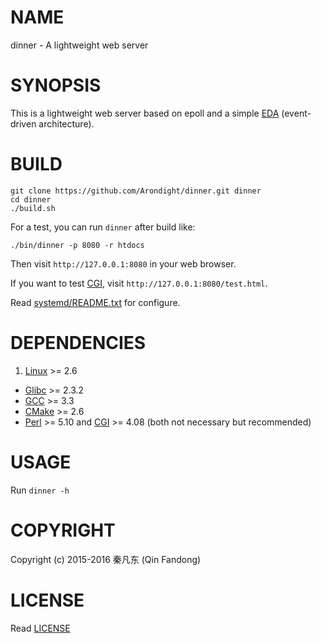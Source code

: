 # NAME

dinner - A lightweight web server

# SYNOPSIS

This is a lightweight web server based on epoll and a simple [EDA][ID_EDA]
(event-driven architecture).

[ID_EDA]: https://en.wikipedia.org/wiki/Event-driven_architecture "Learn more about EDA"

# BUILD

```shell
git clone https://github.com/Arondight/dinner.git dinner
cd dinner
./build.sh
```

For a test, you can run `dinner` after build like:

```shell
./bin/dinner -p 8080 -r htdocs
```

Then visit `http://127.0.0.1:8080` in your web browser.

If you want to test [CGI][ID_CGI_WIKI], visit `http://127.0.0.1:8080/test.html`.

Read [systemd/README.txt][ID_SYSTEMD_README_TXT] for configure.

[ID_SYSTEMD_README_TXT]: systemd/README.txt "Read systemd/README.txt"
[ID_CGI_WIKI]: https://en.wikipedia.org/wiki/Common_Gateway_Interface "Learn more about CGI"

# DEPENDENCIES

1. [Linux](https://www.kernel.org) >= 2.6
+ [Glibc](https://www.gnu.org/software/libc) >= 2.3.2
+ [GCC](https://gcc.gnu.org) >= 3.3
+ [CMake](https://cmake.org) >= 2.6
+ [Perl][ID_Perl] >= 5.10 and [CGI][ID_CGI] >= 4.08
  (both not necessary but recommended)

[ID_Perl]: https://www.perl.org
[ID_CGI]: https://metacpan.org/pod/distribution/CGI/lib/CGI.pod

# USAGE

Run `dinner -h`

# COPYRIGHT

Copyright (c) 2015-2016 秦凡东 (Qin Fandong)

# LICENSE

Read [LICENSE][ID_LICENSE]

[ID_LICENSE]: LICENSE "Read LICENSE"

